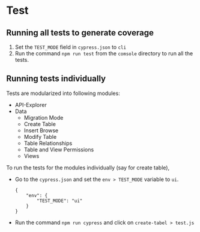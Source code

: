 # Test

## Running all tests to generate coverage

1.  Set the `TEST_MODE` field in `cypress.json` to `cli`
2.  Run the command `npm run test` from the `comsole` directory to run all the tests.

## Running tests individually

Tests are modularized into following modules:

- API-Explorer
- Data
  - Migration Mode
  - Create Table
  - Insert Browse
  - Modify Table
  - Table Relationships
  - Table and View Permissions
  - Views

To run the tests for the modules individually (say for create table),

- Go to the `cypress.json` and set the `env > TEST_MODE` variable to `ui`.

  ```
  {
      "env": {
          "TEST_MODE": "ui"
      }
  }
  ```

- Run the command `npm run cypress` and click on `create-tabel > test.js`
